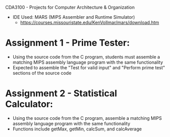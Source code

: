 CDA3100 - Projects for Computer Architecture & Organization
  - IDE Used: MARS (MIPS Assembler and Runtime Simulator)
      - https://courses.missouristate.edu/KenVollmar/mars/download.htm
  
# Assignment 1 - Prime Tester:
  - Using the source code from the C program, students must assemble a matching MIPS assembly language program with the same functionality
  - Expected to assemble the "Test for valid input" and "Perform prime test" sections of the source code

# Assignment 2 - Statistical Calculator:
  - Using the source code from the C program, assemble a matching MIPS assembly language program with the same functionality
  - Functions include getMax, getMin, calcSum, and calcAverage
